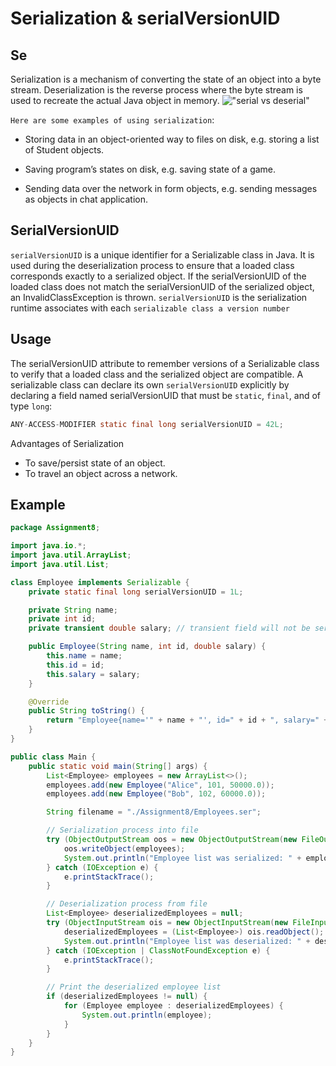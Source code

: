 # Serialization & serialVersionUID

## Se

Serialization is a mechanism of converting the state of an object into a byte stream.
Deserialization is the reverse process where the byte stream is used to recreate the actual Java object in memory.
!["serial vs deserial"](./serial.png)

`Here are some examples of using serialization`:

- Storing data in an object-oriented way to files on disk, e.g. storing a list of Student objects.

- Saving program’s states on disk, e.g. saving state of a game.

- Sending data over the network in form objects, e.g. sending messages as objects in chat application.

## SerialVersionUID

`serialVersionUID` is a unique identifier for a Serializable class in Java. It is used during the deserialization process to ensure that a loaded class corresponds exactly to a serialized object. If the serialVersionUID of the loaded class does not match the serialVersionUID of the serialized object, an InvalidClassException is thrown. `serialVersionUID` is the serialization runtime associates with each `serializable class a version number`

## Usage

The serialVersionUID attribute to remember versions of a Serializable class to verify that a loaded class and the serialized object are compatible.
A serializable class can declare its own `serialVersionUID` explicitly by declaring a field named serialVersionUID that must be `static`, `final`, and of type `long`:

```java
ANY-ACCESS-MODIFIER static final long serialVersionUID = 42L;
```

Advantages of Serialization

- To save/persist state of an object.
- To travel an object across a network.

## Example

```java
package Assignment8;

import java.io.*;
import java.util.ArrayList;
import java.util.List;

class Employee implements Serializable {
    private static final long serialVersionUID = 1L;

    private String name;
    private int id;
    private transient double salary; // transient field will not be serialized

    public Employee(String name, int id, double salary) {
        this.name = name;
        this.id = id;
        this.salary = salary;
    }

    @Override
    public String toString() {
        return "Employee{name='" + name + "', id=" + id + ", salary=" + salary + "}";
    }
}

public class Main {
    public static void main(String[] args) {
        List<Employee> employees = new ArrayList<>();
        employees.add(new Employee("Alice", 101, 50000.0));
        employees.add(new Employee("Bob", 102, 60000.0));

        String filename = "./Assignment8/Employees.ser";

        // Serialization process into file
        try (ObjectOutputStream oos = new ObjectOutputStream(new FileOutputStream(filename))) {
            oos.writeObject(employees);
            System.out.println("Employee list was serialized: " + employees);
        } catch (IOException e) {
            e.printStackTrace();
        }

        // Deserialization process from file
        List<Employee> deserializedEmployees = null;
        try (ObjectInputStream ois = new ObjectInputStream(new FileInputStream(filename))) {
            deserializedEmployees = (List<Employee>) ois.readObject();
            System.out.println("Employee list was deserialized: " + deserializedEmployees);
        } catch (IOException | ClassNotFoundException e) {
            e.printStackTrace();
        }

        // Print the deserialized employee list
        if (deserializedEmployees != null) {
            for (Employee employee : deserializedEmployees) {
                System.out.println(employee);
            }
        }
    }
}
```
